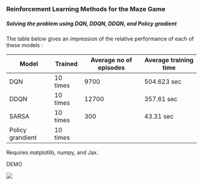 ### Reinforcement Learning Methods for the Maze Game

##### Solving the problem using DQN, DDQN, DDQN, and Policy gradient

The table below gives an impression of the relative performance of each of these models :

| Model | Trained | Average no of episodes | Average training time |
| --- | --- | --- | --- | 
| DQN | 10 times | 9700 | 504.623 sec |
| DDQN  | 10 times | 12700 | 357.61 sec |
|SARSA  | 10 times |   300    |   43.31 sec         |
|Policy grandient| 10 times|     |          |

Requires matplotlib, numpy, and Jax.


DEMO

![](Untitled.gif)
